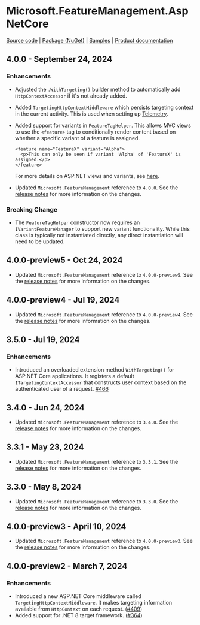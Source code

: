# Microsoft.FeatureManagement.AspNetCore

[Source code][source_code] | [Package (NuGet)][package] | [Samples][samples] | [Product documentation][docs]

## 4.0.0 - September 24, 2024

### Enhancements

* Adjusted the `.WithTargeting()` builder method to automatically add `HttpContextAccessor` if it's not already added.
* Added `TargetingHttpContextMiddleware` which persists targeting context in the current activity. This is used when setting up [Telemetry](https://learn.microsoft.com/en-us/azure/azure-app-configuration/feature-management-dotnet-reference#telemetry).
* Added support for variants in `FeatureTagHelper`. This allows MVC views to use the `<feature>` tag to conditionally render content based on whether a specific variant of a feature is assigned.

    ``` HTML+Razor
    <feature name="FeatureX" variant="Alpha">
      <p>This can only be seen if variant 'Alpha' of 'FeatureX' is assigned.</p>
    </feature>
    ```

    For more details on ASP.NET views and variants, see [here](https://learn.microsoft.com/en-us/azure/azure-app-configuration/feature-management-dotnet-reference#view).
* Updated `Microsoft.FeatureManagement` reference to `4.0.0`. See the [release notes](./Microsoft.Featuremanagement.md) for more information on the changes.

### Breaking Change

* The `FeatureTagHelper` constructor now requires an `IVariantFeatureManager` to support new variant functionality. While this class is typically not instantiated directly, any direct instantiation will need to be updated.

## 4.0.0-preview5 - Oct 24, 2024

* Updated `Microsoft.FeatureManagement` reference to `4.0.0-preview5`. See the [release notes](./Microsoft.Featuremanagement.md) for more information on the changes.

## 4.0.0-preview4 - Jul 19, 2024

* Updated `Microsoft.FeatureManagement` reference to `4.0.0-preview4`. See the [release notes](./Microsoft.Featuremanagement.md) for more information on the changes.

## 3.5.0 - Jul 19, 2024

### Enhancements

* Introduced an overloaded extension method `WithTargeting()` for ASP.NET Core applications. It registers a default `ITargetingContextAccessor` that constructs user context based on the authenticated user of a request. [#466](https://github.com/microsoft/FeatureManagement-Dotnet/pull/466)

## 3.4.0 - Jun 24, 2024

* Updated `Microsoft.FeatureManagement` reference to `3.4.0`. See the [release notes](./Microsoft.Featuremanagement.md) for more information on the changes.

## 3.3.1 - May 23, 2024

* Updated `Microsoft.FeatureManagement` reference to `3.3.1`. See the [release notes](./Microsoft.Featuremanagement.md) for more information on the changes.

## 3.3.0 - May 8, 2024

* Updated `Microsoft.FeatureManagement` reference to `3.3.0`. See the [release notes](./Microsoft.Featuremanagement.md) for more information on the changes.

## 4.0.0-preview3 - April 10, 2024

* Updated `Microsoft.FeatureManagement` reference to `4.0.0-preview3`. See the [release notes](./Microsoft.Featuremanagement.md) for more information on the changes.

## 4.0.0-preview2 - March 7, 2024

### Enhancements

* Introduced a new ASP.NET Core middleware called `TargetingHttpContextMiddleware`. It makes targeting information available from `HttpContext` on each request. ([#409](https://github.com/microsoft/FeatureManagement-Dotnet/issues/409))
* Added support for .NET 8 target framework. ([#364](https://github.com/microsoft/FeatureManagement-Dotnet/issues/364))

<!-- LINKS -->
[docs]: https://github.com/microsoft/FeatureManagement-Dotnet
[package]: https://www.nuget.org/packages/Microsoft.FeatureManagement.AspNetCore
[samples]: https://github.com/microsoft/FeatureManagement-Dotnet/tree/master/examples/FeatureFlagDemo
[source_code]: https://github.com/microsoft/FeatureManagement-Dotnet/tree/master/src/Microsoft.FeatureManagement.AspNetCore
